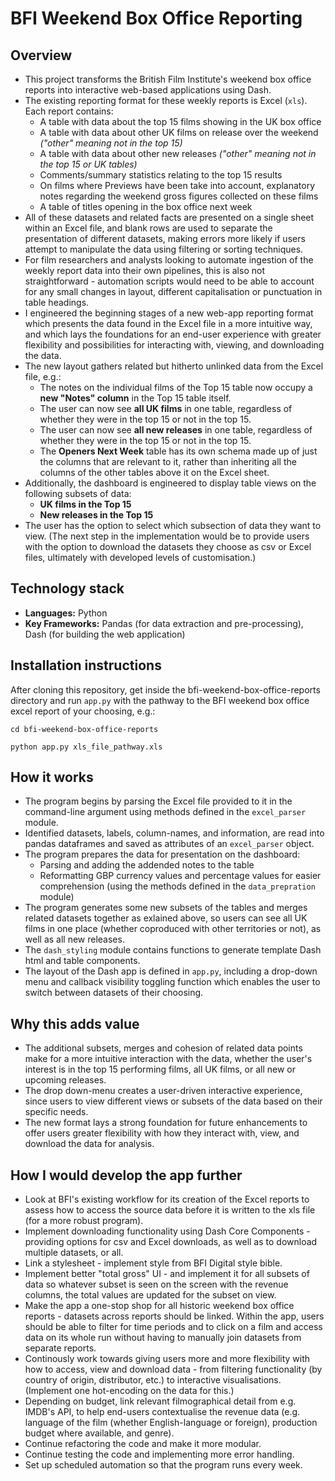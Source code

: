 # BFI Weekend Box Office Reporting

## Overview

* This project transforms the British Film Institute's weekend box office reports into interactive web-based applications using Dash.
* The existing reporting format for these weekly reports is Excel (`xls`). Each report contains:
  * A table with data about the top 15 films showing in the UK box office
  * A table with data about other UK films on release over the weekend *("other" meaning not in the top 15)*
  * A table with data about other new releases *("other" meaning not in the top 15 or UK tables)*
  * Comments/summary statistics relating to the top 15 results
  * On films where Previews have been take into account, explanatory notes regarding the weekend gross figures collected on these films
  * A table of titles opening in the box office next week
* All of these datasets and related facts are presented on a single sheet within an Excel file, and blank rows are used to separate the presentation of different datasets, making errors more likely if users attempt to manipulate the data using filtering or sorting techniques.
* For film researchers and analysts looking to automate ingestion of the weekly report data into their own pipelines, this is also not straightforward - automation scripts would need to be able to account for any small changes in layout, different capitalisation or punctuation in table headings.
* I engineered the beginning stages of a new web-app reporting format which presents the data found in the Excel file in a more intuitive way, and which lays the foundations for an end-user experience with greater flexibility and possibilities for interacting with, viewing, and downloading the data.
* The new layout gathers related but hitherto unlinked data from the Excel file, e.g.:
  * The notes on the individual films of the Top 15 table now occupy a **new "Notes" column** in the Top 15 table itself.
  * The user can now see **all UK films** in one table, regardless of whether they were in the top 15 or not in the top 15.
  * The user can now see **all new releases** in one table, regardless of whether they were in the top 15 or not in the top 15.
  * The **Openers Next Week** table has its own schema made up of just the columns that are relevant to it, rather than inheriting all the columns of the other tables above it on the Excel sheet.
* Additionally, the dashboard is engineered to display table views on the following subsets of data:
  * **UK films in the Top 15**
  * **New releases in the Top 15**
* The user has the option to select which subsection of data they want to view. (The next step in the implementation would be to provide users with the option to download the datasets they choose as csv or Excel files, ultimately with developed levels of customisation.)

## Technology stack
* **Languages:** Python
* **Key Frameworks:** Pandas (for data extraction and pre-processing), Dash (for building the web application)

## Installation instructions
After cloning this repository, get inside the bfi-weekend-box-office-reports directory and run `app.py` with the pathway to the BFI weekend box office excel report of your choosing, e.g.:
```
cd bfi-weekend-box-office-reports
```
```
python app.py xls_file_pathway.xls
```

## How it works
* The program begins by parsing the Excel file provided to it in the command-line argument using methods defined in the `excel_parser` module.
* Identified datasets, labels, column-names, and information, are read into pandas dataframes and saved as attributes of an `excel_parser` object.
* The program prepares the data for presentation on the dashboard:
  * Parsing and adding the addended notes to the table
  * Reformatting GBP currency values and percentage values for easier comprehension (using the methods defined in the `data_prepration` module)
* The program generates some new subsets of the tables and merges related datasets together as exlained above, so users can see all UK films in one place (whether coproduced with other territories or not), as well as all new releases.
* The `dash_styling` module contains functions to generate template Dash html and table components.
* The layout of the Dash app is defined in `app.py`, including a drop-down menu and callback visibility toggling function which enables the user to switch between datasets of their choosing.

## Why this adds value
* The additional subsets, merges and cohesion of related data points make for a more intuitive interaction with the data, whether the user's interest is in the top 15 performing films, all UK films, or all new or upcoming releases.
* The drop down-menu creates a user-driven interactive experience, since users to view different views or subsets of the data based on their specific needs.
* The new format lays a strong foundation for future enhancements to offer users greater flexibility with how they interact with, view, and download the data for analysis.

## How I would develop the app further
* Look at BFI's existing workflow for its creation of the Excel reports to assess how to access the source data before it is written to the xls file (for a more robust program).
* Implement downloading functionality using Dash Core Components - providing options for csv and Excel downloads, as well as to download multiple datasets, or all.
* Link a stylesheet - implement style from BFI Digital style bible.
* Implement better "total gross" UI - and implement it for all subsets of data so whatever subset is seen on the screen with the revenue columns, the total values are updated for the subset on view.
* Make the app a one-stop shop for all historic weekend box office reports - datasets across reports should be linked. Within the app, users should be able to filter for time periods and to click on a film and access data on its whole run without having to manually join datasets from separate reports.
* Continously work towards giving users more and more flexibility with how to access, view and download data - from filtering functionality (by country of origin, distributor, etc.) to interactive visualisations. (Implement one hot-encoding on the data for this.)
* Depending on budget, link relevant filmographical detail from e.g. IMDB's API, to help end-users contextualise the revenue data (e.g. language of the film (whether English-language or foreign), production budget where available, and genre).
* Continue refactoring the code and make it more modular.
* Continue testing the code and implementing more error handling.
* Set up scheduled automation so that the program runs every week.
